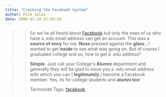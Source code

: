 ```yaml
---
title: "Cracking the Facebook System"
author: Pito Salas
date: 2006-01-24 22:26:24
---
```


>>

>> So we've all heard about [Facebook](<http://www.facebook.com/>) but only
the ones of us who have a .edu email address can get an account. This was a
**source of envy** for me. **Nose** pressed against the **glass** , I wanted
to get **inside** to see what was going on. But of course I graduated college
and so, how to get a .edu address?

>>

>> **Simple**. Just call your College's **Alumni** department and generally
they will be glad to issue you a .edu email address with which you can (
**legitimately** ) become a Facebook member. Yes, its for college students and
**alumni too**!

>>

>> Technorati Tags: [facebook](<http://www.technorati.com/tag/facebook>)



